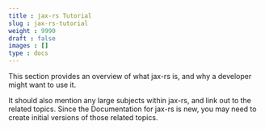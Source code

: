 ```yaml
---
title : jax-rs Tutorial
slug : jax-rs-tutorial
weight : 9990
draft : false
images : []
type : docs
---
```


This section provides an overview of what jax-rs is, and why a developer might want to use it.

It should also mention any large subjects within jax-rs, and link out to the related topics.  Since the Documentation for jax-rs is new, you may need to create initial versions of those related topics.

